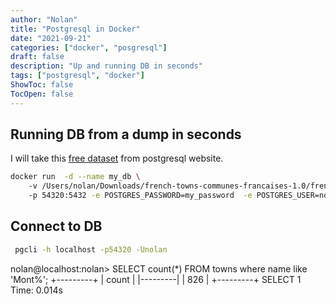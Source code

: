 ```yaml
---
author: "Nolan"
title: "Postgresql in Docker"
date: "2021-09-21"
categories: ["docker", "posgresql"]
draft: false
description: "Up and running DB in seconds"
tags: ["postgresql", "docker"]
ShowToc: false
TocOpen: false
---
```


## Running DB from a dump in seconds

I will take this [free dataset](https://www.postgresql.org/ftp/projects/pgFoundry/dbsamples/french-towns-communes-francais/french-towns-communes-francaises-1.0/) from postgresql website.  

```bash
docker run  -d --name my_db \  
    -v /Users/nolan/Downloads/french-towns-communes-francaises-1.0/french-towns-communes-francaises.sql:/docker-entrypoint-initdb.d/create_table.sql \  
    -p 54320:5432 -e POSTGRES_PASSWORD=my_password  -e POSTGRES_USER=nolan postgres
```

## Connect to DB

```bash
 pgcli -h localhost -p54320 -Unolan
```
nolan@localhost:nolan> SELECT count(*) FROM towns where name like 'Mont%';
+---------+
| count   |
|---------|
| 826     |
+---------+
SELECT 1
Time: 0.014s
```
